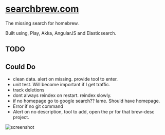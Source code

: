 [searchbrew.com](http://searchbrew.com)
==============

The missing search for homebrew.

Built using, Play, Akka, AngularJS and Elasticsearch. 


TODO
----

Could Do
--------
* clean data. alert on missing. provide tool to enter.
* unit test. Will become important if I get traffic.
* track deletions
* dont always reindex on restart. reindex slowly.
* if no homepage go to google search?? lame. Should have homepage.
* Error if no git command
* Alert on no description, tool to add, open the pr for that brew-desc project.

![screenshot](https://raw.github.com/stephennancekivell/searchbrew/master/screenshot.png)
